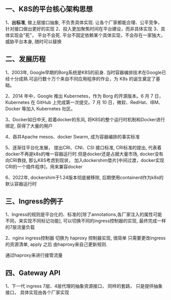 ## 一、K8S的平台核心架构思想

  1、**出标准**, 做上层接口抽象, 不负责具体实现. 让各个厂家都能合理、公平竞争，针对接口做出更好的实现
  2、投入更加聚焦时间在平台建设，而非具体实现
  3、具体实现会"死"，  平台不会死.   平台不固定依赖某个具体实现，不会存在一家独大，威胁平台本身, 随时可以替换

## 二、发展历程

  1、2003年, Google早期的Borg系统是K8S的前身. 当时容器编排技术在Google已经十分成熟.可运行数十万个来自不同应用程序的作业，为 K8s 的诞生奠定了基础。

  2、2014 年中，Google 推出 Kubernetes，作为 Borg 的开源版本。6 月 7 日，Kubernetes 在 GitHub 上完成第一次提交。7 月 10 日，微软、RedHat、IBM、Docker 等加入 Kubernetes 社区。

  3、Docker如日中天, 趁着docker的东风, 将K8S的整个运行时机制和Docker进行绑定, 获得了大量的用户

  4、吞并Apache mesos、docker Swarm,  成为容器编排的事实标准

  5、逐渐往平台化发展，  提出CRI、CNI、CSI 接口标准,  CRI标准的提出, 代表着docker不再是k8s的唯一容器运行时.但是docker还是占据大量市场, docker没有向CRI靠拢,  那么K8S考虑到现状， 加入dockershim垫片[中间过渡，docker实现CRI的一个插件程序]，用来兼容docker


  6、2022年, dockershim于1.24版本彻底被移除, 后期使用containerd作为k8s的默认容器运行时

## 三、Ingress的例子


  1、Ingress的规则是平台化的、标准的[除了annotations,各厂家注入的属性可能不同，来实现不同标记功能],  可以切换不同的ingress控制器的实现, 最终完成一样的7层流量负载

  2、nginx ingress控制器 切换为   haproxy 控制器实现,  很简单  只需要更改ingress的资源清单, apply 之后 由haproxy来自己更新规则.

  通过haproxy来进行接管流量

## 四、Gateway API

  1、下一代 ingress 7层、4层代理的抽象资源接口，  同样的套路， 只是提供抽象接口， 具体实现由各个厂家实现

